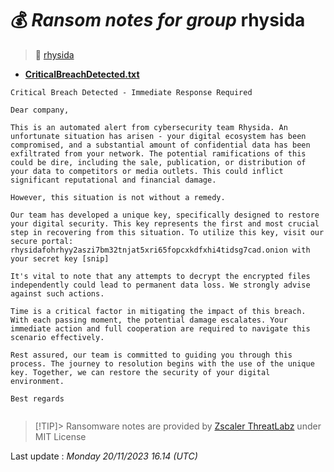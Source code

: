 # 💰 _Ransom notes for group_ rhysida
> 🔗 [rhysida](group/rhysida)
* **[CriticalBreachDetected.txt](https://ransomware.live/ransomware_notes/rhysida/CriticalBreachDetected.txt)**

```
Critical Breach Detected - Immediate Response Required

Dear company,

This is an automated alert from cybersecurity team Rhysida. An unfortunate situation has arisen - your digital ecosystem has been compromised, and a substantial amount of confidential data has been exfiltrated from your network. The potential ramifications of this could be dire, including the sale, publication, or distribution of your data to competitors or media outlets. This could inflict significant reputational and financial damage.

However, this situation is not without a remedy.

Our team has developed a unique key, specifically designed to restore your digital security. This key represents the first and most crucial step in recovering from this situation. To utilize this key, visit our secure portal: rhysidafohrhyy2aszi7bm32tnjat5xri65fopcxkdfxhi4tidsg7cad.onion with your secret key [snip]

It's vital to note that any attempts to decrypt the encrypted files independently could lead to permanent data loss. We strongly advise against such actions.

Time is a critical factor in mitigating the impact of this breach. With each passing moment, the potential damage escalates. Your immediate action and full cooperation are required to navigate this scenario effectively.

Rest assured, our team is committed to guiding you through this process. The journey to resolution begins with the use of the unique key. Together, we can restore the security of your digital environment.

Best regards


```


> [!TIP]> Ransomware notes are provided by [Zscaler ThreatLabz](https://github.com/threatlabz/ransomware_notes) under MIT License
> 




Last update : _Monday 20/11/2023 16.14 (UTC)_

